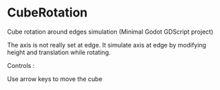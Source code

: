 # CubeRotation
Cube rotation around edges simulation (Minimal Godot GDScript project)

The axis is not really set at edge.
It simulate axis at edge by modifying height and translation while rotating.

Controls :

Use arrow keys to move the cube
